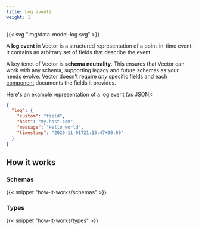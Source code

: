 ```yaml
---
title: Log events
weight: 1
---
```


{{< svg "img/data-model-log.svg" >}}

A **log event** in Vector is a structured representation of a point-in-time event. It contains an arbitrary set of fields that describe the event.

A key tenet of Vector is **schema neutrality**. This ensures that Vector can work with any schema, supporting legacy and future schemas as your needs evolve. Vector doesn't require *any* specific fields and each [component][components] documents the fields it provides.

Here's an example representation of a log event (as JSON):

```json
{
  "log": {
    "custom": "field",
    "host": "my.host.com",
    "message": "Hello world",
    "timestamp": "2020-11-01T21:15:47+00:00"
  }
}
```

## How it works

### Schemas

{{< snippet "how-it-works/schemas" >}}

### Types

{{< snippet "how-it-works/types" >}}

[components]: /components

